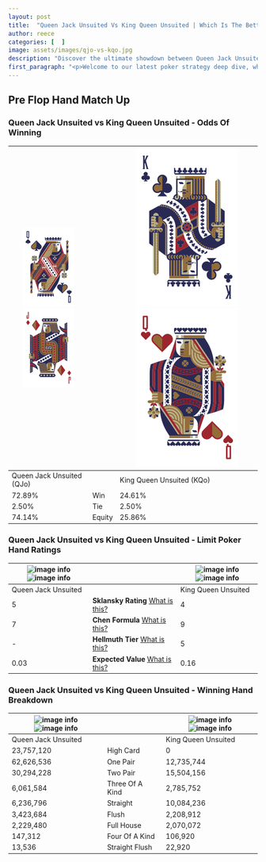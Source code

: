 ```yaml
---
layout: post
title:  "Queen Jack Unsuited Vs King Queen Unsuited | Which Is The Better Hand In Poker? A Complete Guide"
author: reece
categories: [  ]
image: assets/images/qjo-vs-kqo.jpg
description: "Discover the ultimate showdown between Queen Jack Unsuited and King Queen Unsuited in poker! Uncover the odds, strategies, and scenarios where one hand triumphs over the other. Get ready to up your poker game with this thrilling analysis."
first_paragraph: "<p>Welcome to our latest poker strategy deep dive, where we're pitting two distinct hands against each other in a high-stakes showdown: Queen Jack Unsuited vs King Queen Unsuited.</p><p>In the dynamic world of poker, every decision counts, and knowing which hand holds the upper hand is key to your success at the table.</p><p>In this article, we'll dissect these two hands, explore the scenarios where one dominates the other, and equip you with the knowledge to make strategic choices that can tip the odds in your favor.</p><p>Get ready to unravel the intriguing dynamics of these poker hands and elevate your game to new heights.</p>"
---
```




[comment]: # (sp0)

## Pre Flop Hand Match Up

<div class="table hand-ratings" markdown="1"> 



### Queen Jack Unsuited vs King Queen Unsuited - Odds Of Winning


    
| ![image info](assets/images/hand1/Q.png) ![image info](assets/images/hand1/Jo.png) |  | ![image info](assets/images/hand2/K.png) ![image info](assets/images/hand2/Qo.png) |
| -------- | -------- | -------- |
| Queen Jack Unsuited (QJo) |  | King Queen Unsuited (KQo) |
| 72.89% | Win | 24.61% |
| 2.50% | Tie | 2.50% |
| 74.14% | Equity | 25.86% |




[comment]: # (sp1)



### Queen Jack Unsuited vs King Queen Unsuited - Limit Poker Hand Ratings


    
| ![image info](https://www.riverpairs.com/assets/images/hand1/Q.png) ![image info](https://www.riverpairs.com/assets/images/hand1/Jo.png) |  | ![image info](https://www.riverpairs.com/assets/images/hand2/K.png) ![image info](https://www.riverpairs.com/assets/images/hand2/Qo.png) |
| -------- | -------- | -------- |
| Queen Jack Unsuited |  | King Queen Unsuited |
| 5 | **Sklansky Rating** [What is this?](/sklansky-rating-explained) | 4 |
| 7 | **Chen Formula** [What is this?](/chen-formula-explained) | 9 |
| - | **Hellmuth Tier** [What is this?](/Hellmuth-tier-explained) | 5 |
| 0.03 | **Expected Value** [What is this?](/expected-value-explained) | 0.16 |




[comment]: # (sp2)



### Queen Jack Unsuited vs King Queen Unsuited - Winning Hand Breakdown


    
| ![image info](https://www.riverpairs.com/assets/images/hand1/Q.png) ![image info](https://www.riverpairs.com/assets/images/hand1/Jo.png) |  | ![image info](https://www.riverpairs.com/assets/images/hand2/K.png) ![image info](https://www.riverpairs.com/assets/images/hand2/Qo.png) |
| -------- | -------- | -------- |
| Queen Jack Unsuited |  | King Queen Unsuited |
| 23,757,120 | High Card | 0 |
| 62,626,536 | One Pair | 12,735,744 |
| 30,294,228 | Two Pair | 15,504,156 |
| 6,061,584 | Three Of A Kind | 2,785,752 |
| 6,236,796 | Straight | 10,084,236 |
| 3,423,684 | Flush | 2,208,912 |
| 2,229,480 | Full House | 2,070,072 |
| 147,312 | Four Of A Kind | 106,920 |
| 13,536 | Straight Flush | 22,920 |




[comment]: # (sp3)



</div>

[comment]: # (sp4)



[comment]: # (sp5)

